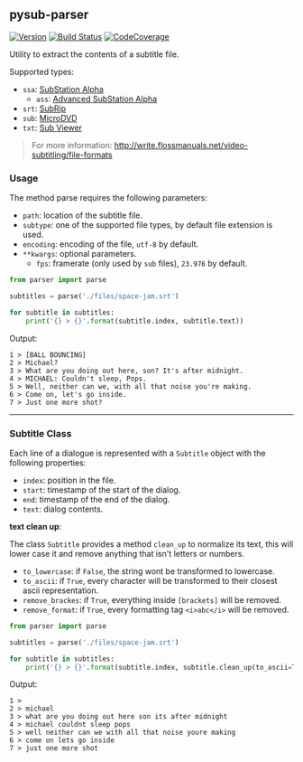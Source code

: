 ## pysub-parser

[![Version](https://img.shields.io/github/release/federicocalendino/pysub-parser.svg)](https://pypi.org/project/pysub-parser)
[![Build Status](https://travis-ci.com/federicocalendino/pysub-parser.svg?branch=master)](https://travis-ci.com/federicocalendino/pysub-parser)
[![CodeCoverage](https://codecov.io/gh/federicocalendino/pysub-parser/branch/master/graph/badge.svg)](https://codecov.io/gh/federicocalendino/pysub-parser)


Utility to extract the contents of a subtitle file.

Supported types:

* `ssa`: [SubStation Alpha](https://en.wikipedia.org/wiki/SubStation_Alpha)
  * `ass`: [Advanced SubStation Alpha](https://en.wikipedia.org/wiki/SubStation_Alpha#Advanced_SubStation_Alpha)
* `srt`: [SubRip](https://en.wikipedia.org/wiki/SubRip)
* `sub`: [MicroDVD](https://en.wikipedia.org/wiki/MicroDVD)
* `txt`: [Sub Viewer](https://en.wikipedia.org/wiki/SubViewer)

> For more information: http://write.flossmanuals.net/video-subtitling/file-formats

### Usage

The method parse requires the following parameters:

* `path`: location of the subtitle file.
* `subtype`: one of the supported file types, by default file extension is used.
* `encoding`: encoding of the file, `utf-8` by default.
* `**kwargs`: optional parameters.
  * `fps`: framerate (only used by `sub` files), `23.976` by default.

```python
from parser import parse

subtitles = parse('./files/space-jam.srt')

for subtitle in subtitles:
    print('{} > {}'.format(subtitle.index, subtitle.text))
```

Output:
```
1 > [BALL BOUNCING]
2 > Michael?
3 > What are you doing out here, son? It's after midnight.
4 > MICHAEL: Couldn't sleep, Pops.
5 > Well, neither can we, with all that noise you're making.
6 > Come on, let's go inside.
7 > Just one more shot?

```

___

### Subtitle Class

Each line of a dialogue is represented with a `Subtitle` object with the following properties:

* `index`: position in the file.
* `start`: timestamp of the start of the dialog.
* `end`: timestamp of the end of the dialog.
* `text`: dialog contents.

**text clean up**:

The class `Subtitle` provides a method `clean_up` to normalize its text, 
this will lower case it and remove anything that isn't letters or numbers.


* `to_lowercase`: if `False`, the string wont be transformed to lowercase.
* `to_ascii`: if `True`, every character will be transformed to their closest ascii representation.
* `remove_brackes`: if `True`,  everything inside `[brackets]` will be removed.
* `remove_format`: if `True`,  every formatting tag `<i>abc</i>` will be removed.

```python
from parser import parse

subtitles = parse('./files/space-jam.srt')

for subtitle in subtitles:
    print('{} > {}'.format(subtitle.index, subtitle.clean_up(to_ascii=True, remove_brackets=True)))
```

Output:
```
1 > 
2 > michael
3 > what are you doing out here son its after midnight
4 > michael couldnt sleep pops
5 > well neither can we with all that noise youre making
6 > come on lets go inside
7 > just one more shot

```

